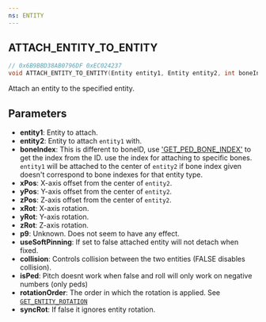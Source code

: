 ```yaml
---
ns: ENTITY
---
```

## ATTACH_ENTITY_TO_ENTITY

```c
// 0x6B9BBD38AB0796DF 0xEC024237
void ATTACH_ENTITY_TO_ENTITY(Entity entity1, Entity entity2, int boneIndex, float xPos, float yPos, float zPos, float xRot, float yRot, float zRot, BOOL p9, BOOL useSoftPinning, BOOL collision, BOOL isPed, int rotationOrder, BOOL fixedRot);
```

Attach an entity to the specified entity.

## Parameters
* **entity1**: Entity to attach.
* **entity2**: Entity to attach ```entity1``` with.
* **boneIndex**: This is different to boneID, use ['GET_PED_BONE_INDEX'](#_0x3F428D08BE5AAE31) to get the index from the ID. use the index for attaching to specific bones. ```entity1``` will be attached to the center of ```entity2``` if bone index given doesn't correspond to bone indexes for that entity type.
* **xPos**: X-axis offset from the center of ```entity2```.
* **yPos**: Y-axis offset from the center of ```entity2```.
* **zPos**: Z-axis offset from the center of ```entity2```.
* **xRot**: X-axis rotation.
* **yRot**: Y-axis rotation.
* **zRot**: Z-axis rotation.
* **p9**: Unknown. Does not seem to have any effect.
* **useSoftPinning**: If set to false attached entity will not detach when fixed.
* **collision**: Controls collision between the two entities (FALSE disables collision).
* **isPed**: Pitch doesnt work when false and roll will only work on negative numbers (only peds)
* **rotationOrder**: The order in which the rotation is applied. See [`GET_ENTITY_ROTATION`](#_0xAFBD61CC738D9EB9)
* **syncRot**: If false it ignores entity rotation.

